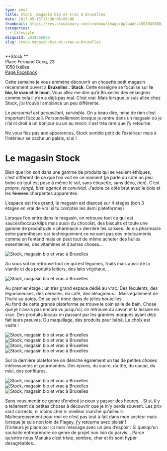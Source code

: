 ```yaml
---
type: post
title: Stock, magasin bio et vrac à Bruxelles
date: 2017-05-15T17:30:05+00:00
thumbnail: https://res.cloudinary.com/crokmou/image/upload/v1501943980/stock-magasin-bio-vrac-bruxelles-belgique-crokmou-blog-cuisine-voyage-1-9.jpg
categories: 
  - Lifestyle
disqusId: 5819765070
slug: stock-magasin-bio-et-vrac-a-bruxelles
---
```


**Stock **  
Place Fernand Cocq, 23  
1050 Ixelles  
[Page Facebook](https://www.facebook.com/Stock-172325949805556/)

Cette semaine je vous emmène découvrir un chouette petit magasin récemment ouvert à **Bruxelles** : **Stock**. Cette enseigne se focalise sur **le bio, le vrac et le local**. Vous allez me dire qu’à Bruxelles des enseignes comme cela il y’en a déjà pas mal. C’est vrai. Mais lorsque je suis allée chez Stock, j’ai trouvé l’ambiance un peu différente.

Le _personnel est accueillant, serviable_. On a beau dire, mine de rien c’est important l’accueil. Personnellement lorsque je rentre dans un magasin où je n’ai ni droit à un bonjour ou un au revoir, il est très rare que j’y retourne.

Ne vous fiez pas aux apparences, Stock semble petit de l’extérieur mais à l’intérieur se cache un palais, si si !

# Le magasin Stock

Bien que l’on soit dans une gamme de produits qui se veulent éthiques, c’est différent de ce que l’on voit en ce moment (je parle du côté un peu bobo où tout est posé à même le sol, sans étiquette, sans déco, rien). C’est _propre, rangé, bien agencé et convivial_. J’adore ce côté brut avec le bois et les <del>fausses</del> charpentes apparentes.

L’espace est très grand, le magasin est disposé sur 4 étages (bon 3 étages en vrai de vrai si tu comptes les demi plateformes)

Lorsque l’on entre dans le magasin, on retrouve tout ce qui est sauces/bocaux/dips mais aussi du chocolat, des biscuits et toute une gamme de produits de « pharmacie » derrière les caisses. Je dis pharmacie entre parenthèses car techniquement ce ne sont pas des médicaments comme on l’entend mais on peut tout de même acheter des huiles essentielles, des vitamines et d’autres choses…

![Stock, magasin bio et vrac à Bruxelles](http://www.crokmou.com/wp-content/uploads/2017/04/stock-magasin-bio-vrac-bruxelles-belgique-crokmou-blog-cuisine-voyage-1-8.jpg "Stock, magasin bio et vrac à Bruxelles")

Au sous sol on retrouve tout ce qui est légumes, fruits mais aussi de la viande et des produits laitiers, des laits végétaux…

![Stock, magasin bio et vrac à Bruxelles](http://www.crokmou.com/wp-content/uploads/2017/04/stock-magasin-bio-vrac-bruxelles-belgique-crokmou-blog-cuisine-voyage-1.jpg "Stock, magasin bio et vrac à Bruxelles")

Au premier étage : un très grand espace dédié au vrac. Des féculents, des légumineuses, des céréales, du café, des oléagineux… Mais également de l’huile au poids. On se sert donc dans de jolies bouteilles.  
Au fond de cette grande plateforme se trouve le coin salle de bain. Chose que je n’avais pas encore vu jusqu’ici, on retrouve du savon et la lessive en vrac. Des produits locaux en passant par les grandes marques ayant déjà fait leurs preuves. Du maquillage, des produits pour bébé. Le choix est vaste !

![Stock, magasin bio et vrac à Bruxelles](http://www.crokmou.com/wp-content/uploads/2017/04/stock-magasin-bio-vrac-bruxelles-belgique-crokmou-blog-cuisine-voyage-1-7.jpg "Stock, magasin bio et vrac à Bruxelles") ![Stock, magasin bio et vrac à Bruxelles](http://www.crokmou.com/wp-content/uploads/2017/04/stock-magasin-bio-vrac-bruxelles-belgique-crokmou-blog-cuisine-voyage-1-3.jpg "Stock, magasin bio et vrac à Bruxelles") ![Stock, magasin bio et vrac à Bruxelles](http://www.crokmou.com/wp-content/uploads/2017/04/stock-magasin-bio-vrac-bruxelles-belgique-crokmou-blog-cuisine-voyage-1-2.jpg "Stock, magasin bio et vrac à Bruxelles") ![Stock, magasin bio et vrac à Bruxelles](http://www.crokmou.com/wp-content/uploads/2017/04/stock-magasin-bio-vrac-bruxelles-belgique-crokmou-blog-cuisine-voyage-1-1.jpg "Stock, magasin bio et vrac à Bruxelles")

Sur la dernière plateforme on déniche également un tas de petites choses intéressantes et gourmandes. Des épices, du sucre, du thé, du cacao, du miel, des confitures.

![Stock, magasin bio et vrac à Bruxelles](http://www.crokmou.com/wp-content/uploads/2017/04/stock-magasin-bio-vrac-bruxelles-belgique-crokmou-blog-cuisine-voyage-1-4.jpg "Stock, magasin bio et vrac à Bruxelles") ![Stock, magasin bio et vrac à Bruxelles](http://www.crokmou.com/wp-content/uploads/2017/04/stock-magasin-bio-vrac-bruxelles-belgique-crokmou-blog-cuisine-voyage-1-5.jpg "Stock, magasin bio et vrac à Bruxelles") ![Stock, magasin bio et vrac à Bruxelles](http://www.crokmou.com/wp-content/uploads/2017/04/stock-magasin-bio-vrac-bruxelles-belgique-crokmou-blog-cuisine-voyage-1-6.jpg "Stock, magasin bio et vrac à Bruxelles")

Sans vous mentir ce genre d’endroit je peux y passer des heures… Si si, il y a tellement de petites choses à découvrir que je m’y perds souvent. Les prix sont corrects, ni moins cher ni meilleur marché qu’ailleurs. Malheureusement pour moi ce n’est pas tout à fait dans mon secteur mais lorsque je suis non loin de Flagey, j’y retourne avec plaisir !  
D’ailleurs je place par ici mon message avec un peu d’espoir : Si quelqu’un souhaite entreprendre ce genre de projet non loin du parvis… Parce qu’entre nous Manuka c’est triste, sombre, cher et ils sont hyper désagréables…